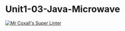# Unit1-03-Java-Microwave

[![Mr Coxall's Super Linter](https://github.com/ICS4U-Programming-ChristopherDB/Unit1-03-Java-Microwave/workflows/Mr%20Coxall's%20Super%20Linter/badge.svg)](https://github.com/ICS4U-Programming-ChristopherDB/Unit1-03-Java-Microwave/actions/)
